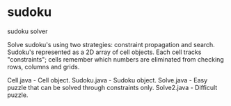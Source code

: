 sudoku
======

sudoku solver

Solve sudoku's using two strategies: constraint propagation and search.  Sudoku's represented as a 2D array of cell objects.  Each cell tracks "constraints"; cells remember which numbers are eliminated from checking rows, columns and grids.

Cell.java - Cell object.
Sudoku.java - Sudoku object.
Solve.java - Easy puzzle that can be solved through constraints only.
Solve2.java - Difficult puzzle.
